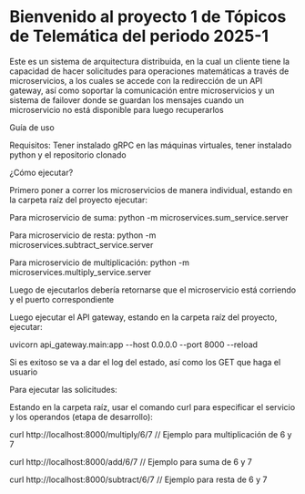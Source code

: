# Bienvenido al proyecto 1 de Tópicos de Telemática del periodo 2025-1

Este es un sistema de arquitectura distribuida, en la cual un cliente tiene la capacidad de hacer solicitudes para operaciones matemáticas a través de microservicios, a los cuales se accede con la redirección de un API gateway, así como soportar la comunicación entre microservicios y un sistema de failover donde se guardan los mensajes cuando un microservicio no está disponible para luego recuperarlos

Guía de uso

Requisitos: Tener instalado gRPC en las máquinas virtuales, tener instalado python y el repositorio clonado

¿Cómo ejecutar?

Primero poner a correr los microservicios de manera individual, estando en la carpeta raíz del proyecto ejecutar:

  Para microservicio de suma: python -m microservices.sum_service.server
  
  Para microservicio de resta: python -m microservices.subtract_service.server
  
  Para microservicio de multiplicación: python -m microservices.multiply_service.server
  
Luego de ejecutarlos debería retornarse que el microservicio está corriendo y el puerto correspondiente

Luego ejecutar el API gateway, estando en la carpeta raíz del proyecto, ejecutar:
  
  uvicorn api_gateway.main:app --host 0.0.0.0 --port 8000 --reload

Si es exitoso se va a dar el log del estado, así como los GET que haga el usuario

Para ejecutar las solicitudes:

Estando en la carpeta raíz, usar el comando curl para especificar el servicio y los operandos (etapa de desarrollo):

curl http://localhost:8000/multiply/6/7  // Ejemplo para multiplicación de 6 y 7

curl http://localhost:8000/add/6/7  // Ejemplo para suma de 6 y 7

curl http://localhost:8000/subtract/6/7 // Ejemplo para resta de 6 y 7
